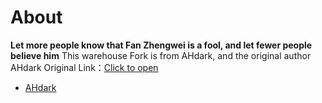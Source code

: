 # About

**Let more people know that Fan Zhengwei is a fool, and let fewer people believe him**
This warehouse Fork is from AHdark, and the original author AHdark
Original Link：[Click to open](https://github.com/lezi-wiki/zhksb-net)
- [AHdark](https://ahdark.com)
